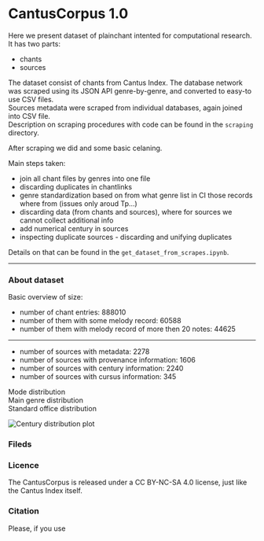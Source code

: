CantusCorpus 1.0
========================

Here we present dataset of plainchant intented for computational research.  
It has two parts:
- chants
- sources

The dataset consist of chants from Cantus Index. The database network was scraped using its JSON API genre-by-genre, and converted to easy-to use CSV files.  
Sources metadata were scraped from individual databases, again joined into CSV file.  
Description on scraping procedures with code can be found in the `scraping` directory.  

After scraping we did and some basic celaning.  

Main steps taken:
- join all chant files by genres into one file
- discarding duplicates in chantlinks
- genre standardization based on from what genre list in CI those records where from (issues only aroud Tp...)
- discarding data (from chants and sources), where for sources we cannot collect additional info
- add numerical century in sources
- inspecting duplicate sources - discarding and unifying duplicates

Details on that can be found in the `get_dataset_from_scrapes.ipynb`.  
____________________

### About dataset
Basic overview of size:
- number of chant entries: 888010
- number of them with some melody record: 60588
- number of them with melody record of more then 20 notes: 44625
_____
- number of sources with metadata: 2278
- number of sources with provenance information: 1606
- number of sources with century information: 2240
- number of sources with cursus information: 345

Mode distribution  
Main genre distribution  
Standard office distribution  


![Century distribution plot](img/century_distribution.png "Century distribution")


### Fileds
### Licence
The CantusCorpus is released under a CC BY-NC-SA 4.0 license, just like the Cantus Index itself.

### Citation
Please, if you use
